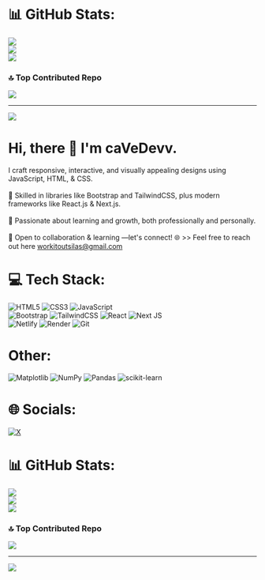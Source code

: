 
# 📊 GitHub Stats:
![](https://github-readme-stats.vercel.app/api?username=caVeDevv&theme=dark&hide_border=false&include_all_commits=false&count_private=false)<br/>
![](https://nirzak-streak-stats.vercel.app/?user=caVeDevv&theme=dark&hide_border=false)<br/>
![](https://github-readme-stats.vercel.app/api/top-langs/?username=caVeDevv&theme=dark&hide_border=false&include_all_commits=false&count_private=false&layout=compact)


### 🔝 Top Contributed Repo
![](https://github-contributor-stats.vercel.app/api?username=caVeDevv&limit=5&theme=dark&combine_all_yearly_contributions=true)

---
[![](https://visitcount.itsvg.in/api?id=caVeDevv&icon=0&color=0)](https://visitcount.itsvg.in)

<!-- Proudly created with GPRM ( https://gprm.itsvg.in ) -->
# Hi, there 👋 I'm caVeDevv.
I craft responsive, interactive, and visually appealing designs using JavaScript, HTML, & CSS.<br><br>🎨 Skilled in libraries like Bootstrap and TailwindCSS, plus modern frameworks like React.js & Next.js.<br><br>🚀 Passionate about learning and growth, both professionally and personally.<br><br>🤝 Open to collaboration & learning —let's connect! 🌐 >> Feel free to reach out here workitoutsilas@gmail.com


# 💻 Tech Stack:
![HTML5](https://img.shields.io/badge/html5-%23E34F26.svg?style=for-the-badge&logo=html5&logoColor=white) ![CSS3](https://img.shields.io/badge/css3-%231572B6.svg?style=for-the-badge&logo=css3&logoColor=white) ![JavaScript](https://img.shields.io/badge/javascript-%23323330.svg?style=for-the-badge&logo=javascript&logoColor=%23F7DF1E) <br>  ![Bootstrap](https://img.shields.io/badge/bootstrap-%238511FA.svg?style=for-the-badge&logo=bootstrap&logoColor=white) ![TailwindCSS](https://img.shields.io/badge/tailwindcss-%2338B2AC.svg?style=for-the-badge&logo=tailwind-css&logoColor=white) ![React](https://img.shields.io/badge/react-%2320232a.svg?style=for-the-badge&logo=react&logoColor=%2361DAFB) ![Next JS](https://img.shields.io/badge/Next-black?style=for-the-badge&logo=next.js&logoColor=white) <br> ![Netlify](https://img.shields.io/badge/netlify-%23000000.svg?style=for-the-badge&logo=netlify&logoColor=#00C7B7) ![Render](https://img.shields.io/badge/Render-%46E3B7.svg?style=for-the-badge&logo=render&logoColor=white) ![Git](https://img.shields.io/badge/git-%23F05033.svg?style=for-the-badge&logo=git&logoColor=white) <br> 

# Other:
![Matplotlib](https://img.shields.io/badge/Matplotlib-%23ffffff.svg?style=for-the-badge&logo=Matplotlib&logoColor=black) ![NumPy](https://img.shields.io/badge/numpy-%23013243.svg?style=for-the-badge&logo=numpy&logoColor=white) ![Pandas](https://img.shields.io/badge/pandas-%23150458.svg?style=for-the-badge&logo=pandas&logoColor=white) ![scikit-learn](https://img.shields.io/badge/scikit--learn-%23F7931E.svg?style=for-the-badge&logo=scikit-learn&logoColor=white) 

# 🌐 Socials:
[![X](https://img.shields.io/badge/X-black.svg?logo=X&logoColor=white)](https://x.com/_dar(k)ob) 

# 📊 GitHub Stats:
![](https://github-readme-stats.vercel.app/api?username=caVeDevv&theme=dark&hide_border=false&include_all_commits=false&count_private=false)<br/>
![](https://nirzak-streak-stats.vercel.app/?user=caVeDevv&theme=dark&hide_border=false)<br/>
![](https://github-readme-stats.vercel.app/api/top-langs/?username=caVeDevv&theme=dark&hide_border=false&include_all_commits=false&count_private=false&layout=compact)

### 🔝 Top Contributed Repo
![](https://github-contributor-stats.vercel.app/api?username=caVeDevv&limit=5&theme=dark&combine_all_yearly_contributions=true)

---
[![](https://visitcount.itsvg.in/api?id=caVeDevv&icon=0&color=0)](https://visitcount.itsvg.in)

<!-- Proudly created with GPRM ( https://gprm.itsvg.in ) -->
